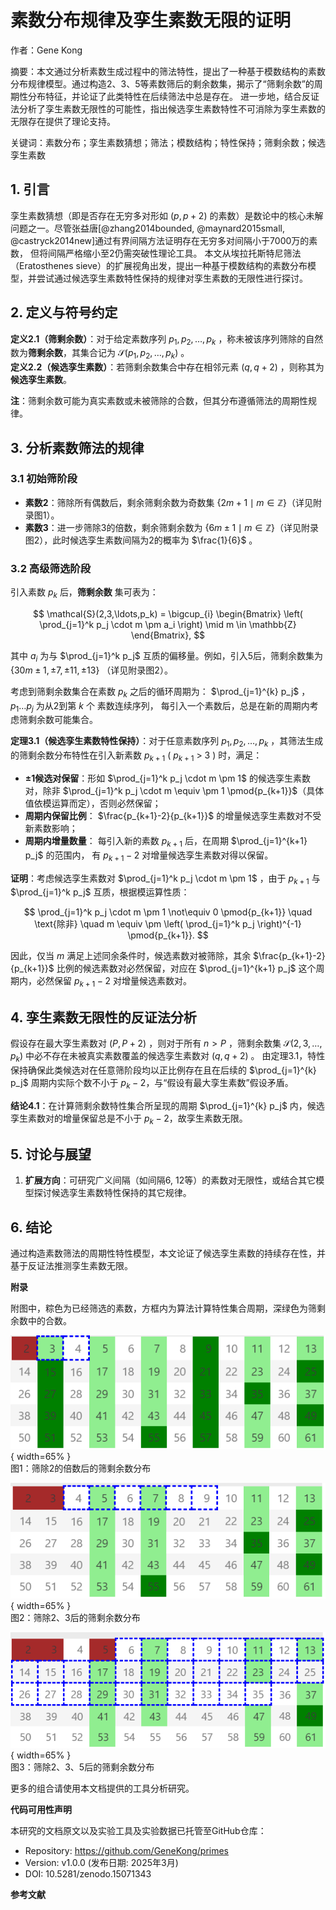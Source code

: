 # 素数分布规律及孪生素数无限的证明

作者：Gene Kong

摘要：本文通过分析素数生成过程中的筛法特性，提出了一种基于模数结构的素数分布规律模型。通过构造2、3、5等素数筛后的剩余数集，揭示了“筛剩余数”的周期性分布特征，并论证了此类特性在后续筛法中总是存在。
进一步地，结合反证法分析了孪生素数无限性的可能性，指出候选孪生素数特性不可消除为孪生素数的无限存在提供了理论支持。

关键词：素数分布；孪生素数猜想；筛法；模数结构；特性保持；筛剩余数；候选孪生素数

## 1. 引言

孪生素数猜想（即是否存在无穷多对形如 $(p, p+2)$ 的素数）是数论中的核心未解问题之一。尽管张益唐[@zhang2014bounded, @maynard2015small, @castryck2014new]通过有界间隔方法证明存在无穷多对间隔小于7000万的素数，
但将间隔严格缩小至2仍需突破性理论工具。
本文从埃拉托斯特尼筛法（Eratosthenes sieve）的扩展视角出发，提出一种基于模数结构的素数分布模型，并尝试通过候选孪生素数特性保持的规律对孪生素数的无限性进行探讨。

## 2. 定义与符号约定  

**定义2.1（筛剩余数）**：对于给定素数序列 $p_1, p_2, \ldots, p_k$ ，称未被该序列筛除的自然数为**筛剩余数**，其集合记为 $\mathcal{S}(p_1, p_2, \ldots, p_k)$ 。  
**定义2.2（候选孪生素数）**：若筛剩余数集合中存在相邻元素 $(q, q+2)$ ，则称其为**候选孪生素数**。  

**注**：筛剩余数可能为真实素数或未被筛除的合数，但其分布遵循筛法的周期性规律。

## 3. 分析素数筛法的规律  

### 3.1 初始筛阶段

- **素数2**：筛除所有偶数后，剩余筛剩余数为奇数集 $\{2m+1 \mid m \in \mathbb{Z}\}$（详见附录图1）。  
- **素数3**：进一步筛除3的倍数，剩余筛剩余数为 $\{6m \pm 1 \mid m \in \mathbb{Z}\}$（详见附录图2），此时候选孪生素数间隔为2的概率为 $\frac{1}{6}$ 。  

### 3.2 高级筛选阶段

引入素数 $p_k$ 后，**筛剩余数** 集可表为：

$$
\mathcal{S}(2,3,\ldots,p_k) = \bigcup_{i} \begin{Bmatrix} \left( \prod_{j=1}^k p_j \cdot m \pm a_i \right) \mid m \in \mathbb{Z} \end{Bmatrix},
$$  

其中 $a_i$ 为与 $\prod_{j=1}^k p_j$ 互质的偏移量。例如，引入5后，筛剩余数集为 $\{30m \pm 1, \pm 7, \pm 11, \pm 13\}$ （详见附录图2）。  

考虑到筛剩余数集合在素数 $p_k$ 之后的循环周期为： $\prod_{j=1}^{k} p_j$ ， $p_1 \ldots p_j$ 为从2到第 $k$ 个 素数连续序列， 每引入一个素数后，总是在新的周期内考虑筛剩余数可能集合。

**定理3.1（候选孪生素数特性保持）**：对于任意素数序列 $p_1, p_2, \ldots, p_k$ ，其筛法生成的筛剩余数分布特性在引入新素数 $p_{k+1}$ ( $p_{k+1}$ > 3 ) 时，满足：

- **±1候选对保留**：形如 $\prod_{j=1}^k p_j \cdot m \pm 1$ 的候选孪生素数对，除非 $\prod_{j=1}^k p_j \cdot m \equiv \pm 1 \pmod{p_{k+1}}$（具体值依模运算而定），否则必然保留；  
- **周期内保留比例**： $\frac{p_{k+1}-2}{p_{k+1}}$ 的增量候选孪生素数对不受新素数影响；
- **周期内增量数量**： 每引入新的素数 $p_{k+1}$ 后，在周期 $\prod_{j=1}^{k+1} p_j$ 的范围内， 有 $p_{k+1}-2$ 对增量候选孪生素数对得以保留。

**证明**：考虑候选孪生素数对 $\prod_{j=1}^k p_j \cdot m \pm 1$ ，由于 $p_{k+1}$ 与 $\prod_{j=1}^k p_j$ 互质，根据模运算性质：

$$
\prod_{j=1}^k p_j \cdot m \pm 1 \not\equiv 0 \pmod{p_{k+1}} \quad \text{除非} \quad m \equiv \pm \left( \prod_{j=1}^k p_j \right)^{-1} \pmod{p_{k+1}}.
$$

因此，仅当 $m$ 满足上述同余条件时，候选素数对被筛除，其余 $\frac{p_{k+1}-2}{p_{k+1}}$ 比例的候选素数对必然保留，对应在 $\prod_{j=1}^{k+1} p_j$ 这个周期内，必然保留 $p_{k+1} -2$ 对增量候选素数对。

## 4. 孪生素数无限性的反证法分析  

假设存在最大孪生素数对 $(P, P+2)$ ，则对于所有 $n > P$ ，筛剩余数集 $\mathcal{S}(2,3,\ldots,p_k)$ 中必不存在未被真实素数覆盖的候选孪生素数对 $(q, q+2)$ 。
由定理3.1，特性保持确保此类候选对在任意筛阶段均以正比例存在且在后续的 $\prod_{j=1}^{k} p_j$ 周期内实际个数不小于 $p_k - 2$，与“假设有最大孪生素数”假设矛盾。  

**结论4.1**：在计算筛剩余数特性集合所呈现的周期 $\prod_{j=1}^{k} p_j$ 内，候选孪生素数对的增量保留总是不小于 $p_k - 2$，故孪生素数无限。 

## 5. 讨论与展望  

1. **扩展方向**：可研究广义间隔（如间隔6, 12等）的素数对无限性，或结合其它模型探讨候选孪生素数特性保持的其它规律。  

## 6. 结论  

通过构造素数筛法的周期性特性模型，本文论证了候选孪生素数的持续存在性，并基于反证法推测孪生素数无限。


**附录**  

附图中，粽色为已经筛选的素数，方框内为算法计算特性集合周期，深绿色为筛剩余数中的合数。

![筛除2的倍数后的筛剩余数分布](src/02.png "筛除2的倍数后的筛剩余数分布"){ width=65% }  
图1：筛除2的倍数后的筛剩余数分布

![筛除2、3后的筛剩余数分布](src/03.png "筛除2、3后的筛剩余数分布"){ width=65% }  
图2：筛除2、3后的筛剩余数分布

![筛除2、3、5后的筛剩余数分布](src/05.png "筛除2、3、5后的筛剩余数分布"){ width=65% }  
图3：筛除2、3、5后的筛剩余数分布

更多的组合请使用本文档提供的工具分析研究。

**代码可用性声明**

本研究的文档原文以及实验工具及实验数据已托管至GitHub仓库：

* Repository: https://github.com/GeneKong/primes
* Version: v1.0.0 (发布日期: 2025年3月)
* DOI: 10.5281/zenodo.15071343

**参考文献**  
